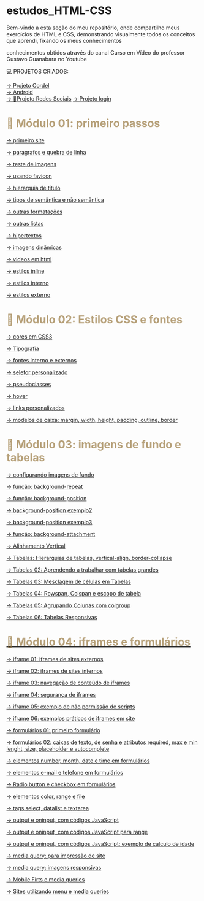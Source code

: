 # estudos_HTML-CSS

Bem-vindo a esta seção do meu repositório, onde compartilho meus exercícios de HTML e CSS, demonstrando visualmente todos os conceitos que aprendi, fixando os meus conhecimentos

conhecimentos obtidos através do canal Curso em Vídeo do professor Gustavo Guanabara no Youtube

<p> 💻 PROJETOS CRIADOS: </p>

<a href="https://ygorhenriquelima.github.io/projeto_cordel/"> -> Projeto Cordel</a><br>
<a href="https://ygorhenriquelima.github.io/projeto-android/">-> Android</a><br>
<a href="https://ygorhenriquelima.github.io/Projeto_redes_sociais/">-> 📱Projeto Redes Sociais</a>
<a href="https://ygorhenriquelima.github.io/projeto-login/">-> Projeto login</a>


<h1 style="color: rgba(149, 117, 60, 0.681);">📁 Módulo 01: primeiro passos</h1>

<a href="https://ygorhenriquelima.github.io/estudos_HTML-CSS/exercicios/ex001/index.html"> -> primeiro site</a><br>

<a href="https://ygorhenriquelima.github.io/estudos_HTML-CSS/exercicios/ex002/index.html"> -> paragrafos e quebra de linha</a><br>

<a href="https://ygorhenriquelima.github.io/estudos_HTML-CSS/exercicios/ex003/index.html"> -> teste de imagens</a><br>

<a href="https://ygorhenriquelima.github.io/estudos_HTML-CSS/exercicios/ex004/index.html"> -> usando favicon</a><br>

<a href="https://ygorhenriquelima.github.io/estudos_HTML-CSS/exercicios/ex006/index.html"> -> hierarquia de título</a><br>

<a href="https://ygorhenriquelima.github.io/estudos_HTML-CSS/exercicios/ex008a/index.html"> -> tipos de semântica e não semântica</a><br>

<a href="https://ygorhenriquelima.github.io/estudos_HTML-CSS/exercicios/ex008b/index.html"> -> outras formatações</a><br>

<a href="https://ygorhenriquelima.github.io/estudos_HTML-CSS/exercicios/ex009/index.html"> -> outras listas</a><br>

<a href="https://ygorhenriquelima.github.io/estudos_HTML-CSS/exercicios/ex010/index.html"> -> hipertextos</a><br>

<a href="https://ygorhenriquelima.github.io/estudos_HTML-CSS/exercicios/ex011/index.html"> -> imagens dinâmicas</a><br> 

<a href="https://ygorhenriquelima.github.io/estudos_HTML-CSS/exercicios/ex012/index.html"> -> videos em html</a><br>

<a href="https://ygorhenriquelima.github.io/estudos_HTML-CSS/exercicios/ex013/index.html"> -> estilos inline</a><br>

<a href="https://ygorhenriquelima.github.io/estudos_HTML-CSS/exercicios/ex014/index.html"> -> estilos interno</a><br>

<a href="https://ygorhenriquelima.github.io/estudos_HTML-CSS/exercicios/ex016/exemplos/cor01.html"> -> estilos externo</a><br>

<h1 style="color: rgba(149, 117, 60, 0.681);">📁 Módulo 02: Estilos CSS e fontes</h1>

<a href="https://ygorhenriquelima.github.io/estudos_HTML-CSS/exercicios/ex016/exemplos/cor01.html"> -> cores em CSS3</a><br>

<a href="https://ygorhenriquelima.github.io/estudos_HTML-CSS/exercicios/ex017/fonte01.html"> -> Tipografia</a><br>

<a href="https://ygorhenriquelima.github.io/estudos_HTML-CSS/exercicios/ex018/font02_interno.html"> -> fontes interno e externos</a><br>

<a href="https://ygorhenriquelima.github.io/estudos_HTML-CSS/exercicios/ex019/seletor01.html"> -> seletor personalizado</a><br>

<a href="https://ygorhenriquelima.github.io/estudos_HTML-CSS/exercicios/ex020/hover.html"> -> pseudoclasses</a><br>

<a href="https://ygorhenriquelima.github.io/estudos_HTML-CSS/exercicios/ex020/index.html"> -> hover</a><br>

<a href="https://ygorhenriquelima.github.io/estudos_HTML-CSS/exercicios/ex021/index.html"> -> links personalizados</a><br>

<a href="https://ygorhenriquelima.github.io/estudos_HTML-CSS/exercicios/ex022/caixa01.html"> -> modelos de caixa: margin, width, height, padding, outline, border</a><br>

<h1 style="color: rgba(149, 117, 60, 0.681);">📁 Módulo 03: imagens de fundo e tabelas</h1>

<a href="https://ygorhenriquelima.github.io/estudos_HTML-CSS/exercicios/ex023/site/fundo001.html"> -> configurando imagens de fundo</a>

<a href="https://ygorhenriquelima.github.io/estudos_HTML-CSS/exercicios/ex023/site/fundo002.html"> -> função: background-repeat 

<a href="https://ygorhenriquelima.github.io/estudos_HTML-CSS/exercicios/ex023/site/fundo003.html"> -> função: background-position

<a href="https://ygorhenriquelima.github.io/estudos_HTML-CSS/exercicios/ex023/site/fundo004.html"> -> background-position exemplo2

<a href="https://ygorhenriquelima.github.io/estudos_HTML-CSS/exercicios/ex023/site/fundo005.html"> -> background-position exemplo3

<a href="https://ygorhenriquelima.github.io/estudos_HTML-CSS/exercicios/ex023/site/fundo006.html"> -> função: background-attachment

<a href="https://ygorhenriquelima.github.io/estudos_HTML-CSS/exercicios/ex023/site/fundo007.html"> -> Alinhamento Vertical

<a href="https://ygorhenriquelima.github.io/estudos_HTML-CSS/exercicios/ex024/tabela001.html"> -> Tabelas: Hierarquias de tabelas, vertical-align, border-collapse


<a href="https://ygorhenriquelima.github.io/estudos_HTML-CSS/exercicios/ex024/tabela002.html"> -> Tabelas 02: Aprendendo a trabalhar com tabelas grandes

<a href="https://ygorhenriquelima.github.io/estudos_HTML-CSS/exercicios/ex024/tabela003.html"> -> Tabelas 03: Mesclagem de células em Tabelas

<a href="https://ygorhenriquelima.github.io/estudos_HTML-CSS/exercicios/ex024/tabela004.html"> -> Tabelas 04: Rowspan, Colspan e escopo de tabela

<a href="https://ygorhenriquelima.github.io/estudos_HTML-CSS/exercicios/ex024/tabela005.html"> -> Tabelas 05: Agrupando Colunas com colgroup

<a href="https://ygorhenriquelima.github.io/estudos_HTML-CSS/exercicios/ex024/tabela006.html"> -> Tabelas 06: Tabelas Responsivas

<h1 style="color: rgba(149, 117, 60, 0.681);">📁 Módulo 04: iframes e formulários </h1>

<a href="https://ygorhenriquelima.github.io/estudos_HTML-CSS/exercicios/ex025/iframe001.html"> -> iframe 01: iframes de sites externos

<a href="https://ygorhenriquelima.github.io/estudos_HTML-CSS/exercicios/ex025/iframe002.html"> -> iframe 02: iframes de sites internos

<a href="https://ygorhenriquelima.github.io/estudos_HTML-CSS/exercicios/ex025/iframe003.html"> -> iframe 03: navegação de conteúdo de iframes

<a href="https://ygorhenriquelima.github.io/estudos_HTML-CSS/exercicios/ex025/iframe004.html"> -> iframe 04: segurança de iframes

<a href="https://ygorhenriquelima.github.io/estudos_HTML-CSS/exercicios/ex025/iframe005.html"> -> iframe 05: exemplo de não permissão de scripts

<a href="https://ygorhenriquelima.github.io/estudos_HTML-CSS/exercicios/ex025/iframe006.html"> -> iframe 06: exemplos práticos de iframes em site

<a href="https://ygorhenriquelima.github.io/estudos_HTML-CSS/exercicios/ex026/form001.html"> -> formulários 01: primeiro formulário


<a href="https://ygorhenriquelima.github.io/estudos_HTML-CSS/exercicios/ex026/form002.html"> -> formulários 02: caixas de texto, de senha e atributos required, max e min lenght, size, placeholder e autocomplete

<a href="https://ygorhenriquelima.github.io/estudos_HTML-CSS/exercicios/ex026/form003.html"> -> elementos number, month, date e time em formulários


<a href="https://ygorhenriquelima.github.io/estudos_HTML-CSS/exercicios/ex026/form004.html"> -> elementos e-mail e telefone em formulários

<a href="https://ygorhenriquelima.github.io/estudos_HTML-CSS/exercicios/ex026/form005.html"> -> Radio button e checkbox em formulários

<a href="https://ygorhenriquelima.github.io/estudos_HTML-CSS/exercicios/ex026/form006.html"> -> elementos color, range e file

<a href="https://ygorhenriquelima.github.io/estudos_HTML-CSS/exercicios/ex026/form007.html"> -> tags select, datalist e textarea

<a href="https://ygorhenriquelima.github.io/estudos_HTML-CSS/exercicios/ex026/form008.html"> -> output e oninput, com códigos JavaScript

<a href="https://ygorhenriquelima.github.io/estudos_HTML-CSS/exercicios/ex026/form009.html"> ->
output e oninput, com códigos JavaScript para range

<a href="https://ygorhenriquelima.github.io/estudos_HTML-CSS/exercicios/ex026/form010.html"> ->
output e oninput, com códigos JavaScript: exemplo de calculo de idade

<a href="https://ygorhenriquelima.github.io/estudos_HTML-CSS/exercicios/ex027/mq001/index.html"> -> media query: para impressão de site


<a href="https://ygorhenriquelima.github.io/estudos_HTML-CSS/exercicios/ex027/mq002/index.html"> -> media query: imagens responsivas 

<a href="https://ygorhenriquelima.github.io/estudos_HTML-CSS/exercicios/ex027/mq004/index.html"> -> Mobile Firts e media queries

<a href="https://ygorhenriquelima.github.io/estudos_HTML-CSS/exercicios/ex027/mq005/index.html"> -> Sites utilizando menu e media queries